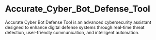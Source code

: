# Accurate_Cyber_Bot_Defense_Tool
Accurate Cyber Bot Defense Tool is an advanced cybersecurity assistant designed to enhance digital defense systems through real-time threat detection, user-friendly communication, and intelligent automation.

